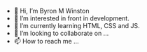 - 👋 Hi, I’m Byron M Winston 
- 👀 I’m interested in front in development.
- 🌱 I’m currently learning HTML, CSS and JS.
- 💞️ I’m looking to collaborate on ...
- 📫 How to reach me ...

<!---
SirLucky13/SirLucky13 is a ✨ special ✨ repository because its `README.md` (this file) appears on your GitHub profile.
You can click the Preview link to take a look at your changes.
--->

